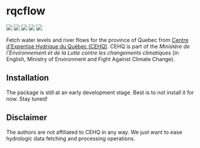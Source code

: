 # rqcflow

<!-- badges: start -->
![](https://img.shields.io/badge/lifecycle-experimental-orange)
![](https://img.shields.io/badge/version-9000-brightgreen)
![](https://img.shields.io/badge/%20build-fail-red)
[![](https://github.com/pomol-ai/rqcflow/workflows/R-CMD-check/badge.svg)](https://github.com/pomol-ai/rqcflow/actions)
![](https://img.shields.io/badge/covr-100%25-brightgreen)
<!-- badges: end -->

Fetch water levels and river flows for the province of Quebec from
[Centre d'Expertise Hydrique du Québec (CEHQ)](https://www.cehq.gouv.qc.ca).
CEHQ is part of the *Ministère de l'Environnement
et de la Lutte contre les changements climatiques* (in English, Ministry of
Environment and Fight Against Climate Change).

## Installation

The package is still at an early development stage. Best is to not install it
for now. Stay tuned!

## Disclaimer

The authors are not affiliated to CEHQ in any way. We just want to ease
hydrologic data fetching and processing operations.
